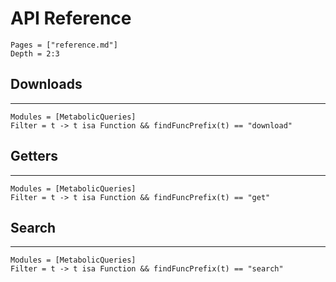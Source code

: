
# API Reference

```@contents
Pages = ["reference.md"]
Depth = 2:3
```

## Downloads
---
```@autodocs
Modules = [MetabolicQueries]
Filter = t -> t isa Function && findFuncPrefix(t) == "download"
```

## Getters
---
```@autodocs
Modules = [MetabolicQueries]
Filter = t -> t isa Function && findFuncPrefix(t) == "get"
```

## Search 
---
```@autodocs
Modules = [MetabolicQueries]
Filter = t -> t isa Function && findFuncPrefix(t) == "search"
```